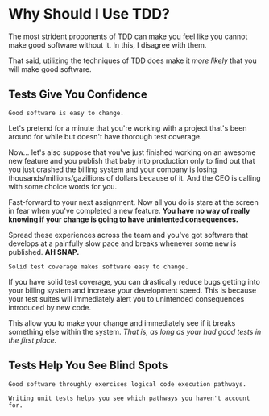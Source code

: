 # Why Should I Use TDD?
The most strident proponents of TDD can make you feel like you 
cannot make good software without it.  In this, I disagree with
them.  

That said, utilizing the techniques of TDD does make it *more 
likely* that you will make good software.

## Tests Give You Confidence

    Good software is easy to change.
    
Let's pretend for a minute that you're working with a 
project that's been around for while but doesn't have
thorough test coverage.

Now... let's also suppose that you've just finished working on an 
awesome new feature and you publish that baby into production
only to find out that you just crashed the billing system 
and your company is losing thousands/millions/gazillions of 
dollars because of it. And the CEO is calling with some choice 
words for you.

Fast-forward to your next assignment.  Now all you do is 
stare at the screen in fear when you've completed a new feature.
**You have no way of really knowing if your change is going to 
have unintented consequences.**

Spread these experiences across the team and you've got software
that develops at a painfully slow pace and breaks whenever
some new is published. **AH SNAP.**

    Solid test coverage makes software easy to change.
    
If you have solid test coverage, you can drastically reduce
bugs getting into your billing system and increase your 
development speed.  This is because your test suites 
will immediately alert you to unintended consequences 
introduced by new code.

This allow you to make your change and immediately see
if it breaks something else within the system.  *That is,
as long as your had good tests in the first place.*

## Tests Help You See Blind Spots
    
    Good software throughly exercises logical code execution pathways.
    
    Writing unit tests helps you see which pathways you haven't account for.
    



